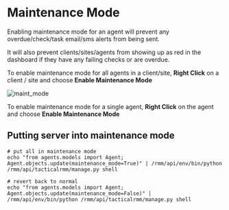 # Maintenance Mode

Enabling maintenance mode for an agent will prevent any overdue/check/task email/sms alerts from being sent.

It will also prevent clients/sites/agents from showing up as red in the dashboard if they have any failing checks or are overdue.

To enable maintenance mode for all agents in a client/site, **Right Click** on a client / site and choose **Enable Maintenance Mode**

![maint_mode](../images/maint_mode.png)

To enable maintenance mode for a single agent, **Right Click** on the agent and choose **Enable Maintenance Mode**

## Putting server into maintenance mode

```
# put all in maintenance mode
echo "from agents.models import Agent; Agent.objects.update(maintenance_mode=True)" | /rmm/api/env/bin/python /rmm/api/tacticalrmm/manage.py shell

# revert back to normal
echo "from agents.models import Agent; Agent.objects.update(maintenance_mode=False)" | /rmm/api/env/bin/python /rmm/api/tacticalrmm/manage.py shell
```
